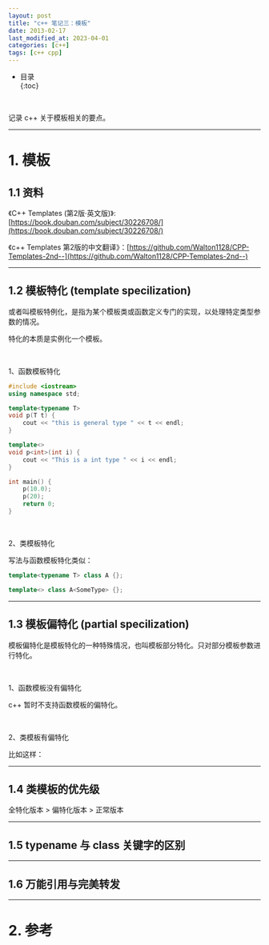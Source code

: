 ```yaml
---
layout: post
title: "c++ 笔记三：模板"
date: 2013-02-17
last_modified_at: 2023-04-01
categories: [c++]
tags: [c++ cpp]
---
```


* 目录  
{:toc}
<br/>

记录 c++ 关于模板相关的要点。  

---

# 1. 模板

## 1.1 资料

《C++ Templates (第2版·英文版)》: [https://book.douban.com/subject/30226708/](https://book.douban.com/subject/30226708/)   

《c++ Templates 第2版的中文翻译》：[https://github.com/Walton1128/CPP-Templates-2nd--](https://github.com/Walton1128/CPP-Templates-2nd--)

---

## 1.2 模板特化 (template specilization)

或者叫模板特例化，是指为某个模板类或函数定义专门的实现，以处理特定类型参数的情况。  

特化的本质是实例化一个模板。   

<br/>

1、函数模板特化  

```cpp
#include <iostream>
using namespace std;

template<typename T>
void p(T t) {
    cout << "this is general type " << t << endl;
}

template<>
void p<int>(int i) {
    cout << "This is a int type " << i << endl;
}

int main() {
    p(10.0);
    p(20);
    return 0;
}
```

<br/>

2、类模板特化

写法与函数模板特化类似：    

```cpp
template<typename T> class A {};

template<> class A<SomeType> {};
```

---

## 1.3 模板偏特化 (partial specilization)

模板偏特化是模板特化的一种特殊情况，也叫模板部分特化。只对部分模板参数进行特化。  

<br/>

1、函数模板没有偏特化   

c++ 暂时不支持函数模板的偏特化。  

<br/>

2、类模板有偏特化    

比如这样：  


---

## 1.4 类模板的优先级

全特化版本 > 偏特化版本 > 正常版本

---

## 1.5 typename 与 class 关键字的区别

---

## 1.6 万能引用与完美转发


---

# 2. 参考